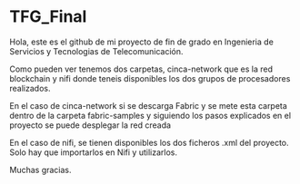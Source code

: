 # TFG_Final

Hola, este es el github de mi proyecto de fin de grado en Ingenieria de Servicios y Tecnologias de Telecomunicación.

Como pueden ver tenemos dos carpetas, cinca-network que es la red blockchain y nifi donde teneis disponibles los dos grupos de procesadores realizados. 

En el caso de cinca-network si se descarga Fabric y se mete esta carpeta dentro de la carpeta fabric-samples y siguiendo los pasos explicados en el proyecto se puede desplegar la red creada

En el caso de nifi, se tienen disponibles los dos ficheros .xml del proyecto. Solo hay que importarlos en Nifi y utilizarlos. 

Muchas gracias.
